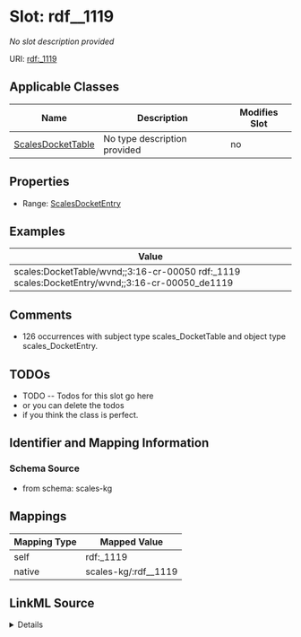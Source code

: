 

# Slot: rdf__1119


_No slot description provided_





URI: [rdf:_1119](http://www.w3.org/1999/02/22-rdf-syntax-ns#_1119)



<!-- no inheritance hierarchy -->





## Applicable Classes

| Name | Description | Modifies Slot |
| --- | --- | --- |
| [ScalesDocketTable](../classes/ScalesDocketTable.md) | No type description provided |  no  |







## Properties

* Range: [ScalesDocketEntry](../classes/ScalesDocketEntry.md)






## Examples

| Value |
| --- |
| scales:DocketTable/wvnd;;3:16-cr-00050 rdf:_1119 scales:DocketEntry/wvnd;;3:16-cr-00050_de1119 |

## Comments

* 126 occurrences with subject type scales_DocketTable and object type scales_DocketEntry.

## TODOs

* TODO -- Todos for this slot go here
* or you can delete the todos
* if you think the class is perfect.

## Identifier and Mapping Information







### Schema Source


* from schema: scales-kg




## Mappings

| Mapping Type | Mapped Value |
| ---  | ---  |
| self | rdf:_1119 |
| native | scales-kg/:rdf__1119 |




## LinkML Source

<details>
```yaml
name: rdf__1119
description: No slot description provided
todos:
- TODO -- Todos for this slot go here
- or you can delete the todos
- if you think the class is perfect.
comments:
- 126 occurrences with subject type scales_DocketTable and object type scales_DocketEntry.
examples:
- value: scales:DocketTable/wvnd;;3:16-cr-00050 rdf:_1119 scales:DocketEntry/wvnd;;3:16-cr-00050_de1119
from_schema: scales-kg
rank: 1000
slot_uri: rdf:_1119
alias: rdf__1119
domain_of:
- scales_DocketTable
range: scales_DocketEntry

```
</details>